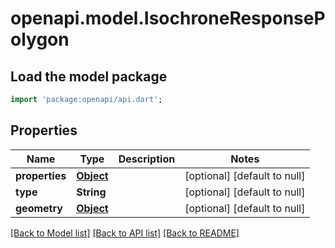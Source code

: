 # openapi.model.IsochroneResponsePolygon

## Load the model package
```dart
import 'package:openapi/api.dart';
```

## Properties
Name | Type | Description | Notes
------------ | ------------- | ------------- | -------------
**properties** | [**Object**](Object.md) |  | [optional] [default to null]
**type** | **String** |  | [optional] [default to null]
**geometry** | [**Object**](Object.md) |  | [optional] [default to null]

[[Back to Model list]](../README.md#documentation-for-models) [[Back to API list]](../README.md#documentation-for-api-endpoints) [[Back to README]](../README.md)


